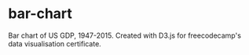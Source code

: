 # bar-chart
Bar chart of US GDP, 1947-2015.
Created with D3.js for freecodecamp's data visualisation certificate.
